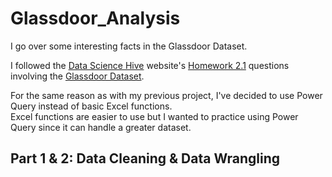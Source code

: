 # Glassdoor_Analysis
I go over some interesting facts in the Glassdoor Dataset.

I followed the [Data Science Hive](https://www.datasciencehive.com/data-analyst-path) website's [Homework 2.1](https://docs.google.com/document/d/1FWrl4_E5qdsv9dsHOAu5jbgGQ6zjMB2JFZN-yoRUIoo/edit?tab=t.0#heading=h.dhat3tnlvtlz) questions involving the [Glassdoor Dataset](https://www.kaggle.com/datasets/rashikrahmanpritom/data-science-job-posting-on-glassdoor?select=Uncleaned_DS_jobs.csv).

For the same reason as with my previous project, I've decided to use Power Query instead of basic Excel functions.<br/>
Excel functions are easier to use but I wanted to practice using Power Query since it can handle a greater dataset.

## Part 1 & 2: Data Cleaning & Data Wrangling
